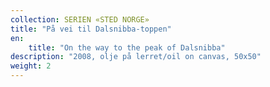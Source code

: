 ```yaml
---
collection: SERIEN «STED NORGE»
title: "På vei til Dalsnibba-toppen"
en:
    title: "On the way to the peak of Dalsnibba"
description: "2008, olje på lerret/oil on canvas, 50x50"
weight: 2
---
```

